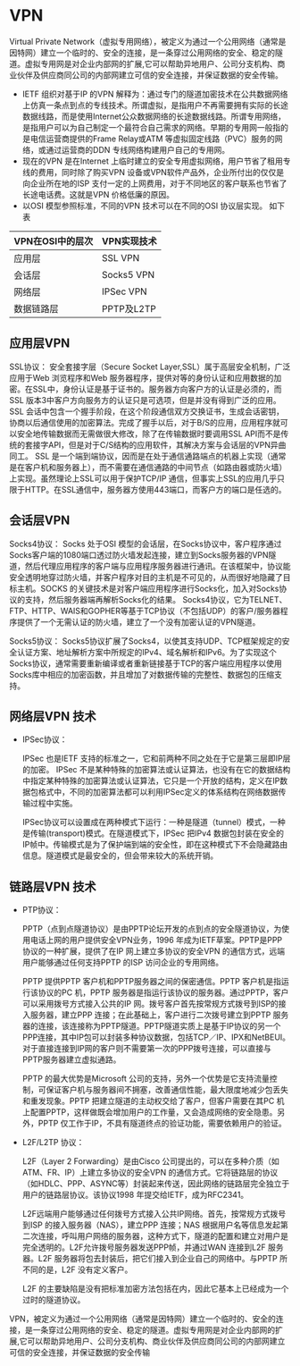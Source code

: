 # VPN

Virtual Private Network（虚拟专用网络），被定义为通过一个公用网络（通常是因特网）建立一个临时的、安全的连接，是一条穿过公用网络的安全、稳定的隧道。虚拟专用网是对企业内部网的扩展,它可以帮助异地用户、公司分支机构、商业伙伴及供应商同公司的内部网建立可信的安全连接，并保证数据的安全传输。

* IETF 组织对基于IP 的VPN 解释为：通过专门的隧道加密技术在公共数据网络上仿真一条点到点的专线技术。所谓虚拟，是指用户不再需要拥有实际的长途数据线路，而是使用Internet公众数据网络的长途数据线路。所谓专用网络，是指用户可以为自己制定一个最符合自己需求的网络。早期的专用网一般指的是电信运营商提供的Frame Relay或ATM 等虚拟固定线路（PVC）服务的网络，或通过运营商的DDN 专线网络构建用户自己的专用网。
* 现在的VPN 是在Internet 上临时建立的安全专用虚拟网络，用户节省了租用专线的费用，同时除了购买VPN 设备或VPN软件产品外，企业所付出的仅仅是向企业所在地的ISP 支付一定的上网费用，对于不同地区的客户联系也节省了长途电话费。这就是VPN 价格低廉的原因。
* 以OSI 模型参照标准，不同的VPN 技术可以在不同的OSI 协议层实现。 如下表

| VPN在OSI中的层次 | VPN实现技术 |
| :--- | :--- |
| 应用层 | SSL VPN |
| 会话层 | Socks5 VPN |
| 网络层 | IPSec VPN |
| 数据链路层 | PPTP及L2TP |

## 应用层VPN

SSL协议： 安全套接字层（Secure Socket Layer,SSL）属于高层安全机制，广泛应用于Web 浏览程序和Web 服务器程序，提供对等的身份认证和应用数据的加密。在SSL中，身份认证是基于证书的。服务器方向客户方的认证是必须的，而SSL 版本3中客户方向服务方的认证只是可选项，但是并没有得到广泛的应用。SSL 会话中包含一个握手阶段，在这个阶段通信双方交换证书，生成会话密钥，协商以后通信使用的加密算法。完成了握手以后，对于B/S的应用，应用程序就可以安全地传输数据而无需做很大修改，除了在传输数据时要调用SSL API而不是传统的套接字API，但是对于C/S结构的应用软件，其解决方案与会话层的VPN异曲同工。 SSL 是一个端到端协议，因而是在处于通信通路端点的机器上实现（通常是在客户机和服务器上），而不需要在通信通路的中间节点（如路由器或防火墙）上实现。虽然理论上SSL可以用于保护TCP/IP 通信，但事实上SSL的应用几乎只限于HTTP。在SSL通信中，服务器方使用443端口，而客户方的端口是任选的。

## 会话层VPN

Socks4协议： Socks 处于OSI 模型的会话层，在Socks协议中，客户程序通过Socks客户端的1080端口透过防火墙发起连接，建立到Socks服务器的VPN隧道，然后代理应用程序的客户端与应用程序服务器进行通讯。在该框架中，协议能安全透明地穿过防火墙，并客户程序对目的主机是不可见的，从而很好地隐藏了目标主机。SOCKS 的关键技术是对客户端应用程序进行Socks化，加入对Socks协议的支持，然后服务器端再解析Socks化的结果。 Socks4协议，它为TELNET、FTP、HTTP、WAIS和GOPHER等基于TCP协议（不包括UDP）的客户/服务器程序提供了一个无需认证的防火墙，建立了一个没有加密认证的VPN隧道。

Socks5协议： Socks5协议扩展了Socks4，以使其支持UDP、TCP框架规定的安全认证方案、地址解析方案中所规定的IPv4、域名解析和IPv6。为了实现这个Socks协议，通常需要重新编译或者重新链接基于TCP的客户端应用程序以使用Socks库中相应的加密函数，并且增加了对数据传输的完整性、数据包的压缩支持。

## 网络层VPN 技术

* IPSec协议：

    IPSec 也是IETF 支持的标准之一，它和前两种不同之处在于它是第三层即IP层的加密。 IPSec 不是某种特殊的加密算法或认证算法，也没有在它的数据结构中指定某种特殊的加密算法或认证算法，它只是一个开放的结构，定义在IP数据包格式中，不同的加密算法都可以利用IPSec定义的体系结构在网络数据传输过程中实施。 

    IPSec协议可以设置成在两种模式下运行：一种是隧道（tunnel）模式，一种是传输\(transport\)模式。在隧道模式下，IPSec 把IPv4 数据包封装在安全的IP帧中。传输模式是为了保护端到端的安全性，即在这种模式下不会隐藏路由信息。隧道模式是最安全的，但会带来较大的系统开销。

## 链路层VPN 技术

* PTP协议：

   PPTP（点到点隧道协议）是由PPTP论坛开发的点到点的安全隧道协议，为使用电话上网的用户提供安全VPN业务，1996 年成为IETF草案。PPTP是PPP 协议的一种扩展，提供了在IP 网上建立多协议的安全VPN 的通信方式，远端用户能够通过任何支持PPTP 的ISP 访问企业的专用网络。

    PPTP 提供PPTP 客户机和PPTP服务器之间的保密通信。PPTP 客户机是指运行该协议的PC 机，PPTP 服务器是指运行该协议的服务器。通过PPTP，客户可以采用拨号方式接入公共的IP 网。拨号客户首先按常规方式拨号到ISP的接入服务器，建立PPP 连接；在此基础上，客户进行二次拨号建立到PPTP 服务器的连接，该连接称为PPTP隧道。PPTP隧道实质上是基于IP协议的另一个PPP连接，其中IP包可以封装多种协议数据，包括TCP／IP、IPX和NetBEUI。对于直接连接到IP网的客户则不需要第一次的PPP拨号连接，可以直接与PPTP服务器建立虚拟通路。

    PPTP 的最大优势是Microsoft 公司的支持，另外一个优势是它支持流量控制，可保证客户机与服务器间不拥塞，改善通信性能，最大限度地减少包丢失和重发现象。PPTP 把建立隧道的主动权交给了客户，但客户需要在其PC 机上配置PPTP，这样做既会增加用户的工作量，又会造成网络的安全隐患。另外，PPTP 仅工作于IP，不具有隧道终点的验证功能，需要依赖用户的验证。

* L2F/L2TP 协议：

   L2F（Layer 2 Forwarding）是由Cisco 公司提出的，可以在多种介质（如ATM、FR、IP）上建立多协议的安全VPN 的通信方式。它将链路层的协议（如HDLC、PPP、ASYNC等）封装起来传送，因此网络的链路层完全独立于用户的链路层协议。该协议1998 年提交给IETF，成为RFC2341。 

    L2F远端用户能够通过任何拨号方式接入公共IP网络。首先，按常规方式拨号到ISP 的接入服务器（NAS），建立PPP 连接；NAS 根据用户名等信息发起第二次连接，呼叫用户网络的服务器，这种方式下，隧道的配置和建立对用户是完全透明的。L2F允许拨号服务器发送PPP帧，并通过WAN 连接到L2F 服务器。L2F 服务器将包去封装后，把它们接入到企业自己的网络中。与PPTP 所不同的是，L2F 没有定义客户。

    L2F 的主要缺陷是没有把标准加密方法包括在内，因此它基本上已经成为一个过时的隧道协议。 

VPN，被定义为通过一个公用网络（通常是因特网）建立一个临时的、安全的连接，是一条穿过公用网络的安全、稳定的隧道。虚拟专用网是对企业内部网的扩展,它可以帮助异地用户、公司分支机构、商业伙伴及供应商同公司的内部网建立可信的安全连接，并保证数据的安全传输

